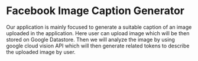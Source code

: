 # Facebook Image Caption Generator
Our application is mainly focused to generate a suitable caption of an image uploaded in the application. Here user can upload image which will be then stored on Google Datastore. Then we will analyze the image by using google cloud vision API which will then generate related tokens to describe the uploaded image by user.  
